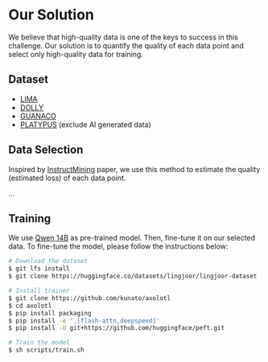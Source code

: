 # Our Solution

We believe that high-quality data is one of the keys to success in this challenge. Our solution is to quantify the quality of each data point and select only high-quality data for training.

## Dataset

* [LIMA](https://huggingface.co/datasets/GAIR/lima)
* [DOLLY](https://huggingface.co/datasets/databricks/databricks-dolly-15k)
* [GUANACO](https://huggingface.co/datasets/timdettmers/openassistant-guanaco)
* [PLATYPUS](https://huggingface.co/datasets/garage-bAInd/Open-Platypus) (exclude AI generated data)

## Data Selection

Inspired by [InstructMining](https://arxiv.org/abs/2307.06290) paper, we use this method to estimate the quality (estimated loss) of each data point. 

...

## Training

We use [Qwen 14B](...) as pre-trained model. Then, fine-tune it on our selected data. To fine-tune the model, please follow the instructions below:

```zsh
# Download the dataset
$ git lfs install
$ git clone https://huggingface.co/datasets/lingjoor/lingjoor-dataset  

# Install trainer
$ git clone https://github.com/kunato/axolotl
$ cd axolotl
$ pip install packaging
$ pip install -e '.[flash-attn,deepspeed]'
$ pip install -U git+https://github.com/huggingface/peft.git

# Train the model
$ sh scripts/train.sh
```


